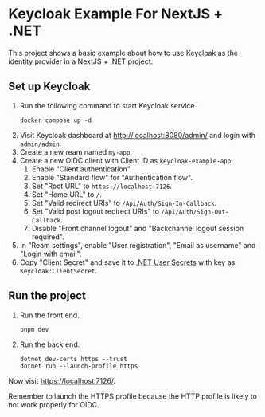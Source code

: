 # Keycloak Example For NextJS + .NET

This project shows a basic example about how to use Keycloak as the identity provider in a NextJS + .NET project.

## Set up Keycloak

1. Run the following command to start Keycloak service.
    ```shell
    docker compose up -d
    ```
2. Visit Keycloak dashboard at [http://localhost:8080/admin/](http://localhost:8080/admin/) and login
   with `admin/admin`.
3. Create a new ream named `my-app`.
4. Create a new OIDC client with Client ID as `keycloak-example-app`.
    1. Enable "Client authentication".
    2. Enable "Standard flow" for "Authentication flow".
    3. Set "Root URL" to `https://localhost:7126`.
    4. Set "Home URL" to `/`.
    5. Set "Valid redirect URIs" to `/Api/Auth/Sign-In-Callback`.
    6. Set "Valid post logout redirect URIs" to `/Api/Auth/Sign-Out-Callback`.
    7. Disable "Front channel logout" and "Backchannel logout session required".
5. In "Ream settings", enable "User registration", "Email as username" and "Login with email".
6. Copy "Client Secret" and save it
   to [.NET User Secrets](https://learn.microsoft.com/en-us/aspnet/core/security/app-secrets) with key
   as `Keycloak:ClientSecret`.

## Run the project

1. Run the front end.
   ```shell
   pnpm dev
   ```

2. Run the back end.
   ```shell
   dotnet dev-certs https --trust
   dotnet run --launch-profile https
   ```

Now visit [https://localhost:7126/](https://localhost:7126/).

Remember to launch the HTTPS profile because the HTTP profile is likely to not work properly for OIDC.